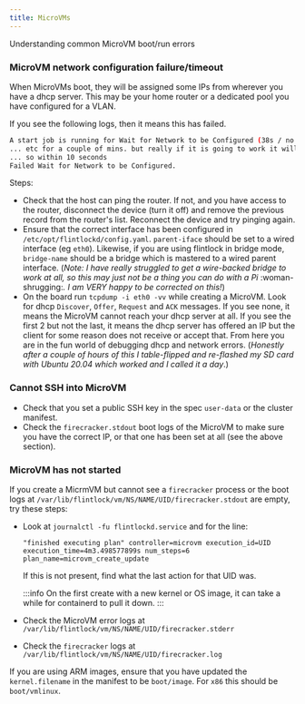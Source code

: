 ```yaml
---
title: MicroVMs
---
```


Understanding common MicroVM boot/run errors

### MicroVM network configuration failure/timeout

When MicroVMs boot, they will be assigned some IPs from wherever you have a dhcp server.
This may be your home router or a dedicated pool you have configured for a VLAN.

If you see the following logs, then it means this has failed.

```sh
A start job is running for Wait for Network to be Configured (38s / no limit)
... etc for a couple of mins. but really if it is going to work it will do
... so within 10 seconds
Failed Wait for Network to be Configured.
```

Steps:
- Check that the host can ping the router. If not, and you have access to the router,
	disconnect the device (turn it off) and remove the previous record from the router's
	list. Reconnect the device and try pinging again.
- Ensure that the correct interface has been configured in `/etc/opt/flintlockd/config.yaml`.
	`parent-iface` should be set to a wired interface (eg `eth0`). Likewise, if you are
	using flintlock in bridge mode, `bridge-name` should be a bridge which is mastered
	to a wired parent interface. (_Note: I have really struggled to get a wire-backed bridge
	to work at all, so this may just not be a thing you can do with a Pi_ :woman-shrugging:_.
	I am VERY happy to be corrected on this!_)
- On the board run `tcpdump -i eth0 -vv` while creating a MicroVM. Look for dhcp
	`Discover`, `Offer`, `Request` and `ACK` messages. If you see none, it means the
	MicroVM cannot reach your dhcp server at all. If you see the first 2 but not the last,
	it means the dhcp server has offered an IP but the client for some reason does not
	receive or accept that. From here you are in the fun world of debugging dhcp
	and network errors. (_Honestly after a couple of hours of this I table-flipped
	and re-flashed my SD card with Ubuntu 20.04 which worked and I called it a day_.)

### Cannot SSH into MicroVM

- Check that you set a public SSH key in the spec `user-data` or the cluster manifest.
- Check the `firecracker.stdout` boot logs of the MicroVM to make sure you have
	the correct IP, or that one has been set at all (see the above section).

### MicroVM has not started

If you create a MicrmVM but cannot see a `firecracker` process or the boot logs
at `/var/lib/flintlock/vm/NS/NAME/UID/firecracker.stdout` are empty, try these steps:

- Look at `journalctl -fu flintlockd.service` and for the line:
	```
	"finished executing plan" controller=microvm execution_id=UID execution_time=4m3.498577899s num_steps=6 plan_name=microvm_create_update
	```
	If this is not present, find what the last action for that UID was.

	:::info
	On the first create with a new kernel or OS image, it can take a while for containerd
	to pull it down.
	:::

- Check the MicroVM error logs at `/var/lib/flintlock/vm/NS/NAME/UID/firecracker.stderr`
- Check the `firecracker` logs at `/var/lib/flintlock/vm/NS/NAME/UID/firecracker.log`

If you are using ARM images, ensure that you have updated the `kernel.filename` in the
manifest to be `boot/image`. For `x86` this should be `boot/vmlinux`.

